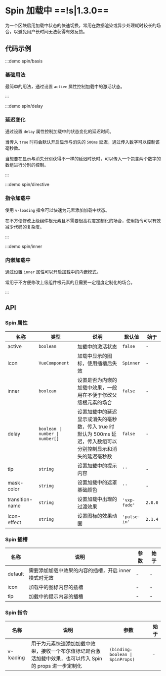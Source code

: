 # Spin 加载中 ==!s|1.3.0==

为一个区块启用加载中状态的快速切换，常用在数据渲染或异步处理耗时较长的场合，以避免用户长时间无法获得有效反馈。

## 代码示例

:::demo spin/basis

### 基础用法

最简单的用法，通过设置 `active` 属性控制加载中的激活状态。

:::

:::demo spin/delay

### 延迟变化

通过设置 `delay` 属性控制加载中的状态变化的延迟时间。

当传入 `true` 时将会默认开启显示与消失的 `500ms` 延迟，通过传入数字可以控制该毫秒数。

当想要在显示与消失分别获得不一样的延迟时长时，可以传入一个包含两个数字的数组进行分别的控制。

:::

:::demo spin/directive

### 指令加载中

使用 `v-loading` 指令可以快速为元素添加加载中状态。

在不方便修改上级组件根元素且不需要很高程度定制化的场合，使用指令可以有效减少代码的复杂度。

:::

:::demo spin/inner

### 内嵌加载中

通过设置 `inner` 属性可以开启加载中的内嵌模式。

常用于不方便修改上级组件根元素的且需要一定程度定制化的场合。

:::

## API

### Spin 属性

| 名称            | 类型                            | 说明                                                                                                          | 默认值       | 始于    |
| --------------- | ------------------------------- | ------------------------------------------------------------------------------------------------------------- | ------------ | ------- |
| active          | `boolean`                       | 加载中的激活状态                                                                                              | `false`      | -       |
| icon            | `VueComponent`                  | 加载中显示的图标，使用插槽后失效                                                                              | `Spinner`    | -       |
| inner           | `boolean`                       | 设置是否为内嵌的加载中效果，一般用在不便于修改父级根元素的场合                                                | `false`      | -       |
| delay           | `boolean \| number \| number[]` | 设置加载中的延迟显示或消失的毫秒数，传入 true 时默认为 500ms 延迟，传入数组可以分别控制显示和消失的延迟毫秒数 | `false`      | -       |
| tip             | `string`                        | 设置加载中的提示内容                                                                                          | `''`         | -       |
| mask-color      | `string`                        | 设置加载中的遮罩基础颜色                                                                                      | `''`         | -       |
| transition-name | `string`                        | 设置加载中出现的过渡效果                                                                                      | `'vxp-fade'` | `2.0.0` |
| icon-effect     | `string`                        | 设置图标的效果动画                                                                                            | `'pulse-in'` | `2.1.4` |

### Spin 插槽

| 名称    | 说明                                                  | 参数 | 始于 |
| ------- | ----------------------------------------------------- | ---- | ---- |
| default | 需要添加加载中效果的内容的插槽，开启 inner 模式时无效 | -    | -    |
| icon    | 加载中的图标内容的插槽                                | -    | -    |
| tip     | 加载中的提示内容的插槽                                | -    | -    |

### Spin 指令

| 名称      | 说明                                                                                                      | 参数                              | 始于 |
| --------- | --------------------------------------------------------------------------------------------------------- | --------------------------------- | ---- |
| v-loading | 用于为元素快速添加加载中效果，接收一个布尔值标记是否激活加载中效果，也可以传入 Spin 的 props 进一步定制化 | `(binding: boolean \| SpinProps)` | -    |
